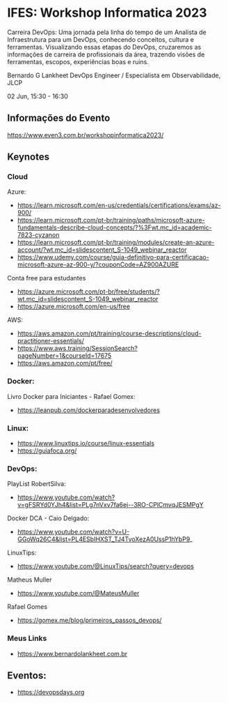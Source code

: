 # IFES: Workshop Informatica 2023

Carreira DevOps: Uma jornada pela linha do tempo de um Analista de Infraestrutura para um DevOps, conhecendo conceitos, cultura e ferramentas. Visualizando essas etapas do DevOps, cruzaremos as informações de carreira de profissionais da área, trazendo visões de ferramentas, escopos, experiências boas e ruins.

Bernardo G Lankheet
DevOps Engineer / Especialista em Observabilidade, JLCP

02 Jun, 15:30 - 16:30


## Informações do Evento
https://www.even3.com.br/workshopinformatica2023/

## Keynotes
### Cloud
Azure:
* https://learn.microsoft.com/en-us/credentials/certifications/exams/az-900/
* https://learn.microsoft.com/pt-br/training/paths/microsoft-azure-fundamentals-describe-cloud-concepts/?%3Fwt.mc_id=academic-7823-cyzanon
* https://learn.microsoft.com/pt-br/training/modules/create-an-azure-account/?wt.mc_id=slidescontent_S-1049_webinar_reactor
* https://www.udemy.com/course/guia-definitivo-para-certificacao-microsoft-azure-az-900-y/?couponCode=AZ900AZURE

Conta free para estudantes
* https://azure.microsoft.com/pt-br/free/students/?wt.mc_id=slidescontent_S-1049_webinar_reactor
* https://azure.microsoft.com/en-us/free

AWS:
* https://aws.amazon.com/pt/training/course-descriptions/cloud-practitioner-essentials/
* https://www.aws.training/SessionSearch?pageNumber=1&courseId=17675
* https://aws.amazon.com/pt/free/

### Docker: 
Livro Docker para Iniciantes - Rafael Gomex:
* https://leanpub.com/dockerparadesenvolvedores

### Linux:
* https://www.linuxtips.io/course/linux-essentials
* https://guiafoca.org/

### DevOps:
PlayList RobertSilva: 
* https://www.youtube.com/watch?v=gFSRYd0YJh4&list=PLg7nVxv7fa6ej--3RO-CPlCmvqJESMPgY

Docker DCA - Caio Delgado:
* https://www.youtube.com/watch?v=U-GGoWq26C4&list=PL4ESbIHXST_TJ4TvoXezA0UssP1hYbP9_

LinuxTips:
* https://www.youtube.com/@LinuxTips/search?query=devops

Matheus Muller
* https://www.youtube.com/@MateusMuller

Rafael Gomes
* https://gomex.me/blog/primeiros_passos_devops/

### Meus Links
* https://www.bernardolankheet.com.br

## Eventos:
* https://devopsdays.org



